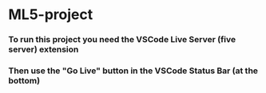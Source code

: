 # ML5-project

### To run this project you need the VSCode Live Server (five server) extension  
### Then use the "Go Live" button in the VSCode Status Bar (at the bottom)
